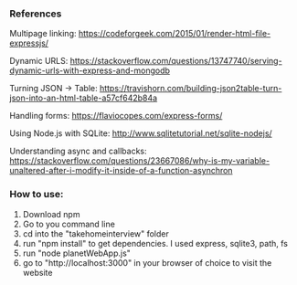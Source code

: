 ### References

Multipage linking: https://codeforgeek.com/2015/01/render-html-file-expressjs/

Dynamic URLS: https://stackoverflow.com/questions/13747740/serving-dynamic-urls-with-express-and-mongodb

Turning JSON -> Table: https://travishorn.com/building-json2table-turn-json-into-an-html-table-a57cf642b84a

Handling forms: https://flaviocopes.com/express-forms/

Using Node.js with SQLite: http://www.sqlitetutorial.net/sqlite-nodejs/

Understanding async and callbacks: https://stackoverflow.com/questions/23667086/why-is-my-variable-unaltered-after-i-modify-it-inside-of-a-function-asynchron

### How to use:

1. Download npm
2. Go to you command line
3. cd into the "takehomeinterview" folder
4. run "npm install" to get dependencies. I used express, sqlite3, path, fs
5. run "node planetWebApp.js"
6. go to "http://localhost:3000" in your browser of choice to visit the website

